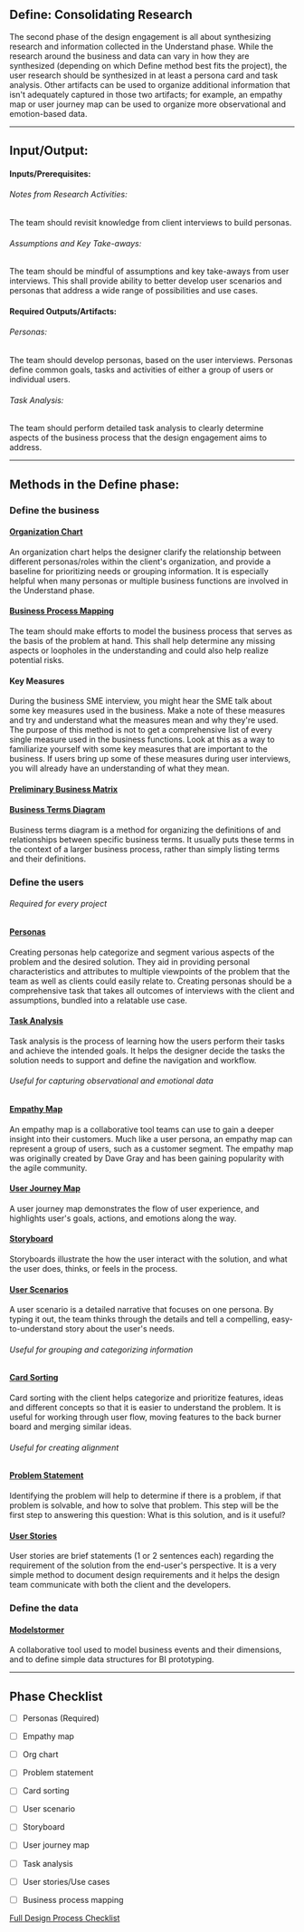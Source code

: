 ﻿## Define: Consolidating Research

The second phase of the design engagement is all about synthesizing research and information collected in the Understand phase. While the research around the business and data can vary in how they are synthesized (depending on which Define method best fits the project), the user research should be synthesized in at least a persona card and task analysis. Other artifacts can be used to organize additional information that isn't adequately captured in those two artifacts; for example, an empathy map or user journey map can be used to organize more observational and emotion-based data.

---

## Input/Output:


#### Inputs/Prerequisites:

###### Notes from Research Activities: 
The team should revisit knowledge from client interviews to build personas.
 
###### Assumptions and Key Take-aways:
The team should be mindful of assumptions and key take-aways from user interviews. This
shall provide ability to better develop user scenarios and personas that address
a wide range of possibilities and use cases. 

#### Required Outputs/Artifacts:

###### Personas: 
The team should develop personas, based on the user interviews. Personas define common goals, tasks and activities of either a group of users or individual users. 

###### Task Analysis: 
The team should perform detailed task analysis to clearly determine aspects of 
the business process that the design engagement aims to address. 

---

## Methods in the Define phase:

### Define the business
#### [Organization Chart](../2-Define/Methods/org-chart.md)
An organization chart helps the designer clarify the relationship between different personas/roles within the client's organization, and provide a baseline for prioritizing needs or grouping information. It is especially helpful when many personas or multiple business functions are involved in the Understand phase.

#### [Business Process Mapping](../2-Define/Methods/business-process.md)
The team should make efforts to model the business process that serves as the basis of the 
problem at hand. This shall help determine any missing aspects or loopholes in the understanding 
and could also help realize potential risks.

#### Key Measures
During the business SME interview, you might hear the SME talk about some key measures used in the business. Make a note of these measures and try and understand what the measures mean and why they're used. The purpose of this method is not to get a comprehensive list of every single measure used in the business functions. Look at this as a way to familiarize yourself with some key measures that are important to the business. If users bring up some of these measures during user interviews, you will already have an understanding of what they mean. 

#### [Preliminary Business Matrix](../2-Define/Methods/business-matrix.md)

#### [Business Terms Diagram](../2-Define/Methods/business-terms-diagram.md)
Business terms diagram is a method for organizing the definitions of and relationships between specific business terms. It usually puts these terms in the context of a larger business process, rather than simply listing terms and their definitions. 


### Define the users

###### Required for every project

#### [Personas](../2-Define/Methods/personas.md) 

Creating personas help categorize and segment various aspects of the problem and the 
desired solution. They aid in providing personal characteristics and attributes to 
multiple viewpoints of the problem that the team as well as clients could easily relate to. 
Creating personas should be a comprehensive task that takes all outcomes of interviews
with the client and assumptions, bundled into a relatable use case.

#### [Task Analysis](../2-Define/Methods/task-analysis.md) 
Task analysis is the process of learning how the users perform their tasks and achieve the intended goals. It helps the designer decide the tasks the solution needs to support and define the navigation and workflow. 

###### Useful for capturing observational and emotional data

#### [Empathy Map](../2-Define/Methods/empathy-map.md)
An empathy map is a collaborative tool teams can use to gain a deeper insight into their customers. Much like a user persona, an empathy map can represent a group of users, such as a customer segment. The empathy map was originally created by Dave Gray and has been gaining popularity with the agile community.

#### [User Journey Map](../2-Define/Methods/user-journey.md)
A user journey map demonstrates the flow of user experience, and highlights user's goals, actions, and emotions along the way.

#### [Storyboard](../2-Define/Methods/storyboard.md)
Storyboards illustrate the how the user interact with the solution, and what the user does, thinks, or feels in the process. 

#### [User Scenarios](../2-Define/Methods/user-scenarios.md)
A user scenario is a detailed narrative that focuses on one persona. By typing it out, the team thinks through the details and tell a compelling, easy-to-understand story about the user's needs.

###### Useful for grouping and categorizing information

#### [Card Sorting](../2-Define/Methods/card-sorting.md)

Card sorting with the client helps categorize and prioritize features, ideas and different concepts so that it is easier to understand the problem. 
It is useful for working through user flow, moving features to the back burner board and merging similar ideas.

###### Useful for creating alignment

#### [Problem Statement](../2-Define/Methods/problem-statement.md)
Identifying the problem will help to determine if there is a problem, if that problem is solvable, and how to solve that problem. This step will be the first step to answering this question: What is this solution, and is it useful?

#### [User Stories](../2-Define/Methods/user-stories.md)
User stories are brief statements (1 or 2 sentences each) regarding the requirement of the solution from the end-user's perspective. It is a very simple method to document design requirements and it helps the design team communicate with both the client and the developers.

### Define the data
#### [Modelstormer](../2-Define/Methods/modelstormer.md)
A collaborative tool used to model business events and their dimensions, and to define simple data structures for BI prototyping.

---
## Phase Checklist

- [ ] Personas (Required)
- [ ] Empathy map
- [ ] Org chart
- [ ] Problem statement
- [ ] Card sorting
- [ ] User scenario
- [ ] Storyboard
- [ ] User journey map
- [ ] Task analysis
- [ ] User stories/Use cases
- [ ] Business process mapping


[Full Design Process Checklist](../Design-Process-Checklist.md)

